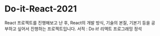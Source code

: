# Do-it-React-2021
React 프로젝트를 진행해보고 난 후, React의 개발 방식, 기술의 본질, 기본기 등을 공부하고 싶어서 진행하는 프로젝트입니다.  서적 : Do it! 리액트 프로그래밍 정석
